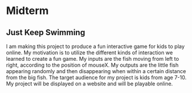 # Midterm

## Just Keep Swimming

I am making this project to produce a fun interactive game for kids to play online. My motivation is to utilize the different kinds of interaction we learned to create a fun game. My inputs are the fish moving from left to right, according to the position of mouseX. My outputs are the little fish appearing randomly and then disappearing when within a certain distance from the big fish. The target audience for my project is kids from age 7-10. My project will be displayed on a website and will be playable online.
